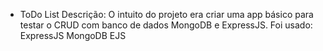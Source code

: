 - ToDo List
Descrição:
	O intuito do projeto era criar uma app básico para testar o CRUD com banco de dados MongoDB e ExpressJS.
Foi usado:
	ExpressJS
	MongoDB
	EJS


